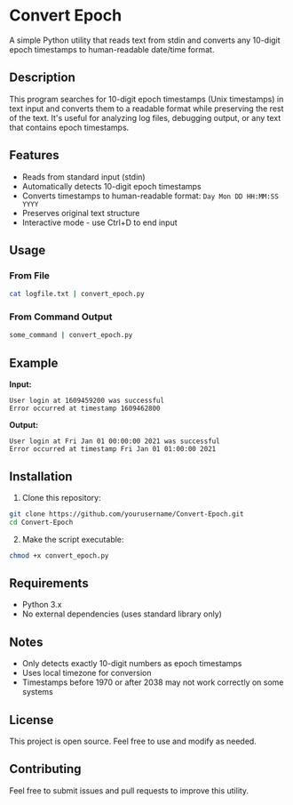 # Convert Epoch

A simple Python utility that reads text from stdin and converts any 10-digit epoch timestamps to human-readable date/time format.

## Description

This program searches for 10-digit epoch timestamps (Unix timestamps) in text input and converts them to a readable format while preserving the rest of the text. It's useful for analyzing log files, debugging output, or any text that contains epoch timestamps.

## Features

- Reads from standard input (stdin)
- Automatically detects 10-digit epoch timestamps
- Converts timestamps to human-readable format: `Day Mon DD HH:MM:SS YYYY`
- Preserves original text structure
- Interactive mode - use Ctrl+D to end input

## Usage

### From File
```bash
cat logfile.txt | convert_epoch.py
```

### From Command Output
```bash
some_command | convert_epoch.py
```

## Example

**Input:**
```
User login at 1609459200 was successful
Error occurred at timestamp 1609462800
```

**Output:**
```
User login at Fri Jan 01 00:00:00 2021 was successful
Error occurred at timestamp Fri Jan 01 01:00:00 2021
```

## Installation

1. Clone this repository:
```bash
git clone https://github.com/yourusername/Convert-Epoch.git
cd Convert-Epoch
```

2. Make the script executable:
```bash
chmod +x convert_epoch.py
```

## Requirements

- Python 3.x
- No external dependencies (uses standard library only)

## Notes

- Only detects exactly 10-digit numbers as epoch timestamps
- Uses local timezone for conversion
- Timestamps before 1970 or after 2038 may not work correctly on some systems

## License

This project is open source. Feel free to use and modify as needed.

## Contributing

Feel free to submit issues and pull requests to improve this utility.
